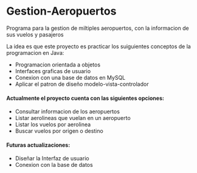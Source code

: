 # Gestion-Aeropuertos

<p>Programa para la gestion de miltiples aeropuertos, con la informacion de sus vuelos y pasajeros</p>

<p>La idea es que este proyecto es practicar los suiguientes conceptos de la programacion en Java:</p>

<ul>
	<li>Programacion orientada a objetos</li>
	<li>Interfaces graficas de usuario</li>
	<li>Conexion con una base de datos en MySQL</li>
	<li>Aplicar el patron de diseño modelo-vista-controlador</li>
</ul>

<h4>Actualmente el proyecto cuenta con las siguientes opciones:</h4>
<ul>
	<li>Consultar informacion de los aeropuertos</li>
	<li>Listar aerolineas que vuelan en un aeropuerto</li>
	<li>Listar los vuelos por aerolinea</li>
	<li>Buscar vuelos por origen o destino</li>
</ul>



<h4>Futuras actualizaciones:</h4>
<ul>
	<li>Diseñar la Interfaz de usuario</li>
	<li>Conexion con la base de datos</li>	
</ul>